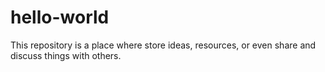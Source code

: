 # hello-world
This repository is a place where store ideas, resources, or even share and discuss things with others.
